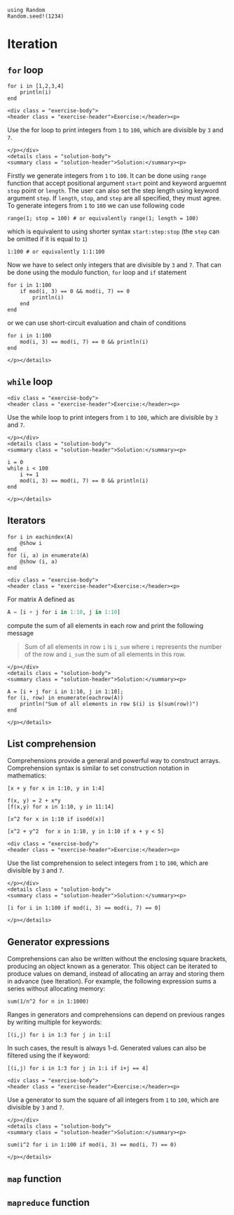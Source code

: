 ```@setup loops
using Random
Random.seed!(1234)
```

# Iteration

## `for` loop

```@repl
for i in [1,2,3,4]
    println(i)
end
```

```@raw html
<div class = "exercise-body">
<header class = "exercise-header">Exercise:</header><p>
```
Use the for loop to print integers from `1` to `100`, which are divisible by `3` and `7`.

```@raw html
</p></div>
<details class = "solution-body">
<summary class = "solution-header">Solution:</summary><p>
```
Firstly we generate integers from `1` to `100`. It can be done using `range` function that accept positional argument `start` point and keyword arguemnt `stop` point or `length`. The user can also set the step length using keyword argument `step`. If `length`, `stop`, and `step` are all specified, they must agree. To generate integers from `1` to `100` we can use following code

```@repl
range(1; stop = 100) # or equivalently range(1; length = 100)
```

which is equivalent to using shorter syntax `start:step:stop` (the `step` can be omitted if it is equal to `1`)

```@repl
1:100 # or equivalently 1:1:100
```
Now we have to select only integers that are divisible by `3` and `7`. That can be done using the modulo function, `for` loop and `if` statement

```@repl
for i in 1:100
    if mod(i, 3) == 0 && mod(i, 7) == 0
        println(i)
    end
end
```

or we can use short-circuit evaluation and chain of conditions

```@repl
for i in 1:100
    mod(i, 3) == mod(i, 7) == 0 && println(i)
end
```
```@raw html
</p></details>
```


## `while` loop


```@raw html
<div class = "exercise-body">
<header class = "exercise-header">Exercise:</header><p>
```

Use the while loop to print integers from `1` to `100`, which are divisible by `3` and `7`.

```@raw html
</p></div>
<details class = "solution-body">
<summary class = "solution-header">Solution:</summary><p>
```

```@repl
i = 0
while i < 100
    i += 1
    mod(i, 3) == mod(i, 7) == 0 && println(i)
end
```

```@raw html
</p></details>
```

## Iterators

```@repl loops
for i in eachindex(A)
    @show i
end
for (i, a) in enumerate(A)
    @show (i, a)
end
```

```@raw html
<div class = "exercise-body">
<header class = "exercise-header">Exercise:</header><p>
```

For matrix A defined as
```julia
A = [i + j for i in 1:10, j in 1:10]
```
compute the sum of all elements in each row and print the following message
> Sum of all elements in row `i` is `i_sum`
where `i` represents the number of the row and `i_sum` the sum of all elements in this row.


```@raw html
</p></div>
<details class = "solution-body">
<summary class = "solution-header">Solution:</summary><p>
```

```@repl
A = [i + j for i in 1:10, j in 1:10];
for (i, row) in enumerate(eachrow(A))
    println("Sum of all elements in row $(i) is $(sum(row))")
end
```

```@raw html
</p></details>
```

## List comprehension

Comprehensions provide a general and powerful way to construct arrays. Comprehension syntax is similar to set construction notation in mathematics:

```@repl
[x + y for x in 1:10, y in 1:4]
```

```@repl
f(x, y) = 2 + x*y
[f(x,y) for x in 1:10, y in 11:14]
```

```@repl
[x^2 for x in 1:10 if isodd(x)]
```

```@repl
[x^2 + y^2  for x in 1:10, y in 1:10 if x + y < 5]
```

```@raw html
<div class = "exercise-body">
<header class = "exercise-header">Exercise:</header><p>
```

Use the list comprehension to select integers from `1` to `100`, which are divisible by `3` and `7`.

```@raw html
</p></div>
<details class = "solution-body">
<summary class = "solution-header">Solution:</summary><p>
```

```@repl
[i for i in 1:100 if mod(i, 3) == mod(i, 7) == 0]
```

```@raw html
</p></details>
```

## Generator expressions

Comprehensions can also be written without the enclosing square brackets, producing an object known as a generator. This object can be iterated to produce values on demand, instead of allocating an array and storing them in advance (see Iteration). For example, the following expression sums a series without allocating memory:

```@repl
sum(1/n^2 for n in 1:1000)
```

Ranges in generators and comprehensions can depend on previous ranges by writing multiple for keywords:

```@repl
[(i,j) for i in 1:3 for j in 1:i]
```

In such cases, the result is always 1-d. Generated values can also be filtered using the if keyword:

```@repl
[(i,j) for i in 1:3 for j in 1:i if i+j == 4]
```

```@raw html
<div class = "exercise-body">
<header class = "exercise-header">Exercise:</header><p>
```

Use a generator to sum the square of all integers from `1` to `100`, which are divisible by `3` and `7`.

```@raw html
</p></div>
<details class = "solution-body">
<summary class = "solution-header">Solution:</summary><p>
```

```@repl
sum(i^2 for i in 1:100 if mod(i, 3) == mod(i, 7) == 0)
```

```@raw html
</p></details>
```

## `map` function


## `mapreduce` function
